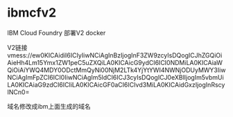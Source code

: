# ibmcfv2
IBM Cloud Foundry 部署V2 docker

V2链接
vmess://ew0KICAidiI6ICIyIiwNCiAgInBzIjogInF3ZW9zcyIsDQogICJhZGQiOiAieHh4Lm15Ymx1ZW1peC5uZXQiLA0KICAicG9ydCI6ICI0NDMiLA0KICAiaWQiOiAiYWQ4MDY0ODctMmQyNi00NjM2LTk4YjYtYWI4NWNjODUyMWY3IiwNCiAgImFpZCI6ICI0IiwNCiAgIm5ldCI6ICJ3cyIsDQogICJ0eXBlIjogIm5vbmUiLA0KICAiaG9zdCI6ICIiLA0KICAicGF0aCI6ICIvd3MiLA0KICAidGxzIjogInRscyINCn0=

域名修改成ibm上面生成的域名
